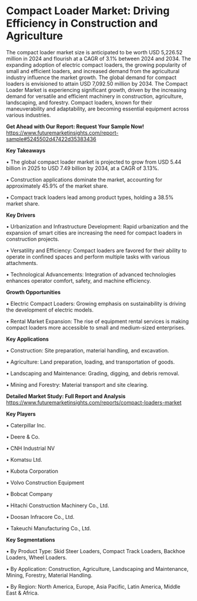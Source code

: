 # Compact Loader Market: Driving Efficiency in Construction and Agriculture

The compact loader market size is anticipated to be worth USD 5,226.52 million in 2024 and flourish at a CAGR of 3.1% between 2024 and 2034.
The expanding adoption of electric compact loaders, the growing popularity of small and efficient loaders, and increased demand from the agricultural industry influence the market growth. The global demand for compact loaders is envisioned to attain USD 7,092.50 million by 2034.
The Compact Loader Market is experiencing significant growth, driven by the increasing demand for versatile and efficient machinery in construction, agriculture, landscaping, and forestry. Compact loaders, known for their maneuverability and adaptability, are becoming essential equipment across various industries.

**Get Ahead with Our Report: Request Your Sample Now!**
https://www.futuremarketinsights.com/report-sample#5245502d47422d35383436

**Key Takeaways**

•	The global compact loader market is projected to grow from USD 5.44 billion in 2025 to USD 7.49 billion by 2034, at a CAGR of 3.13%.

•	Construction applications dominate the market, accounting for approximately 45.9% of the market share.

•	Compact track loaders lead among product types, holding a 38.5% market share.

**Key Drivers**

•	Urbanization and Infrastructure Development: Rapid urbanization and the expansion of smart cities are increasing the need for compact loaders in construction projects.

•	Versatility and Efficiency: Compact loaders are favored for their ability to operate in confined spaces and perform multiple tasks with various attachments.

•	Technological Advancements: Integration of advanced technologies enhances operator comfort, safety, and machine efficiency.

**Growth Opportunities**

•	Electric Compact Loaders: Growing emphasis on sustainability is driving the development of electric models.

•	Rental Market Expansion: The rise of equipment rental services is making compact loaders more accessible to small and medium-sized enterprises.

**Key Applications**

•	Construction: Site preparation, material handling, and excavation.

•	Agriculture: Land preparation, loading, and transportation of goods.

•	Landscaping and Maintenance: Grading, digging, and debris removal.

•	Mining and Forestry: Material transport and site clearing.

**Detailed Market Study: Full Report and Analysis**
https://www.futuremarketinsights.com/reports/compact-loaders-market

**Key Players**

•	Caterpillar Inc.

•	Deere & Co.

•	CNH Industrial NV

•	Komatsu Ltd.

•	Kubota Corporation

•	Volvo Construction Equipment

•	Bobcat Company

•	Hitachi Construction Machinery Co., Ltd.

•	Doosan Infracore Co., Ltd.

•	Takeuchi Manufacturing Co., Ltd.

**Key Segmentations**

•	By Product Type: Skid Steer Loaders, Compact Track Loaders, Backhoe Loaders, Wheel Loaders.

•	By Application: Construction, Agriculture, Landscaping and Maintenance, Mining, Forestry, Material Handling.

•	By Region: North America, Europe, Asia Pacific, Latin America, Middle East & Africa.
